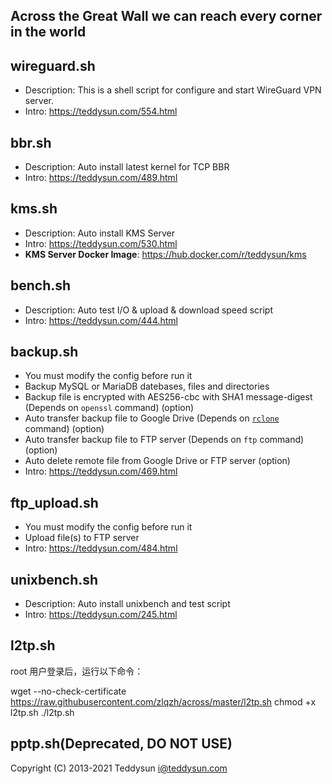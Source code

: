 ## Across the Great Wall we can reach every corner in the world

## wireguard.sh

- Description: This is a shell script for configure and start WireGuard VPN server.
- Intro: https://teddysun.com/554.html

## bbr.sh

- Description: Auto install latest kernel for TCP BBR
- Intro: https://teddysun.com/489.html

## kms.sh

- Description: Auto install KMS Server
- Intro: https://teddysun.com/530.html
- **KMS Server Docker Image**: https://hub.docker.com/r/teddysun/kms

## bench.sh

- Description: Auto test I/O & upload & download speed script
- Intro: https://teddysun.com/444.html

## backup.sh

- You must modify the config before run it
- Backup MySQL or MariaDB datebases, files and directories
- Backup file is encrypted with AES256-cbc with SHA1 message-digest (Depends on `openssl` command) (option)
- Auto transfer backup file to Google Drive (Depends on [`rclone`](https://teddysun.com/469.html) command) (option)
- Auto transfer backup file to FTP server (Depends on `ftp` command) (option)
- Auto delete remote file from Google Drive or FTP server (option)
- Intro: https://teddysun.com/469.html

## ftp_upload.sh

- You must modify the config before run it
- Upload file(s) to FTP server
- Intro: https://teddysun.com/484.html

## unixbench.sh

- Description: Auto install unixbench and test script
- Intro: https://teddysun.com/245.html

## l2tp.sh

root 用户登录后，运行以下命令：

wget --no-check-certificate https://raw.githubusercontent.com/zlqzh/across/master/l2tp.sh
chmod +x l2tp.sh
./l2tp.sh

## pptp.sh(Deprecated, DO NOT USE)

Copyright (C) 2013-2021 Teddysun <i@teddysun.com>
